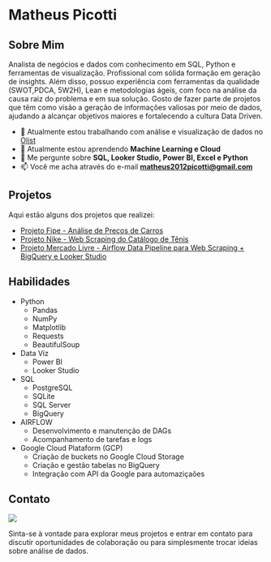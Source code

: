 # Matheus Picotti
## Sobre Mim
Analista de negócios e dados com conhecimento em SQL, Python e ferramentas de visualização. Profissional com sólida formação em geração de insights. Além disso, possuo experiência com ferramentas da qualidade (SWOT,PDCA, 5W2H), Lean e metodologias ágeis, com foco na análise da causa raiz do problema e em sua solução. Gosto de fazer parte de projetos que têm como visão a geração de informações valiosas por meio de dados, ajudando a alcançar objetivos maiores e fortalecendo a cultura Data Driven.
- 🔭 Atualmente estou trabalhando com análise e visualização de dados no [Olist](https://olist.com)
- 🌱 Atualmente estou aprendendo **Machine Learning e Cloud**
- 💬 Me pergunte sobre **SQL, Looker Studio, Power BI, Excel e Python**
- 📫 Você me acha através do e-mail **matheus2012picotti@gmail.com**

## Projetos

Aqui estão alguns dos projetos que realizei:

- [Projeto Fipe - Análise de Preços de Carros](https://github.com/picotti-matheus/fipe)
- [Projeto Nike - Web Scraping do Catálogo de Tênis](https://github.com/picotti-matheus/nike)
- [Projeto Mercado Livre - Airflow Data Pipeline para Web Scraping + BigQuery e Looker Studio](https://github.com/picotti-matheus/airflow_mercadolivre#projeto-mercado-livre---airflow-data-pipeline-para-web-scraping--bigquery-e-looker-studio)

## Habilidades

- Python
  * Pandas
  * NumPy
  * Matplotlib
  * Requests
  * BeautifulSoup
- Data Viz
  * Power BI
  * Looker Studio
- SQL
  * PostgreSQL
  * SQLite
  * SQL Server
  * BigQuery
- AIRFLOW
  * Desenvolvimento e manutenção de DAGs
  * Acompanhamento de tarefas e logs
- Google Cloud Plataform (GCP)
  * Criação de buckets no Google Cloud Storage
  * Criação e gestão tabelas no BigQuery
  * Integração com API da Google para automaziçaões
    
  
## Contato
[<img src="https://img.shields.io/badge/linkedin-%230077B5.svg?&style=for-the-badge&logo=linkedin&logoColor=white" />](https://www.linkedin.com/in/matheus-picotti-528904158/)

Sinta-se à vontade para explorar meus projetos e entrar em contato para discutir oportunidades de colaboração ou para simplesmente trocar ideias sobre análise de dados.
